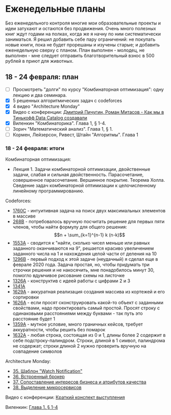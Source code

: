 # Еженедельные планы

Без еженедельного контроля многие мои образовательные проекты и идеи затухают и остаются без продвижения. Очень много полезных книг ждут годами на полках, когда же я начну по ним систематически заниматься. Я решил добавить себе пару ограничений: не покупать новые книги, пока не будет прорешаны и изучены старые; и добавить еженедельную сверху с планом. План выполнен - молодец, не выполнен - мне следует отправить благотворительный взнос в 500 рублей в приют для животных.

## 18 - 24 февраля: план

- [ ] Просмотреть "долги" по курсу "Комбинаторная оптимизация": одну лекцию и два семинара.
- [X] 5 решенных алгоритмических задач с codeforces
- [X] 4 видео "Architecture Monday"
- [X] Видео с конференции: [Дмитрий Пичугин, Роман Митасов - Как мы в Тинькофф Data Catalog создавали](https://www.youtube.com/watch?v=jMATH538qsA&list=PLH-XmS0lSi_zCq4H_OZrXD509X23xwvao&index=92)
- [X] Виленкин "Комбинаторика". Глава 1, § 1-4.
- [ ] Зорич "Математический анализ". Глава 1, § 1.
- [ ] Кормен, Лейзерсон, Ривест, Штайн "Алгоритмы". Глава 1

### 18 - 24 февраля: итоги

Комбинаторная оптимизация:

- Лекция 1. Задачи комбинаторной оптимизации, двойственные задачи, слабая и сильная двойственность. Парасочетание, совершенное парасочетание. Вершинное покрытие. Теорема Холла. Сведение задач комбинаторной оптимизации к целочисленному линейному программированию.

Codeforces:

- [1760C](algorithms/codeforces/1760c.py) - интуитивная задача на поиск двух максимальных элементов в массиве
- [268B](algorithms/codeforces/268b.py) - потребовалось вручную посчитать решение для первых пяти членов, чтобы найти формулу для общего решения: $$n + \sum_{k=1}^{n-1} k  (n-k)$$
- [1553A](algorithms/codeforces/1553a.py) - сводится к "найти, сколько чисел меньше или равных заданного оканчиваются на 9", решается красиво увеличением заданного числа на 1 и нахождения целой части от деления на 10
- [1296B](algorithms/codeforces/1296b.py) - первый подход к этой задаче (неудачный) я сделал еще в феврале 2020 года. Задача простая, но, чтобы придумать три строчки решения и не накосячить, мне понадобилось минут 30, помогло вдумчивое рисование схемы на листочке
- [1326A](algorithms/codeforces/1326a.py) - конструктив с идеей работы с цифрами 2 и 3
- [1341A](algorithms/codeforces/1341a.py)
- [1629A](algorithms/codeforces/1629a.py) - аккуратная реализация создания массива из кортежей и его сортировки
- [1626A](algorithms/codeforces/1626a.py) - если просят сконструировать какой-то объект с заданными свойствами, надо проектировать самый простой. Просят строку с одинаковыми расстояниями между буквами - так путь это расстояние будет 1
- [1359A](algorithms/codeforces/1359a.py) - мутное условие, много граничных кейсов, требует аккуратности, чтобы решить без помарок
- [1632A](algorithms/codeforces/1632a.py) - любая строка, состоящая из 0 и 1, длины более 2 содержит в себе подстроку-палиндром. Строки, длиной в 1 символ, палиндрома не содержат; строки длиной 2 нужно проверить вручную на совпадение символов

Architecture Monday:

- [35. Шаблон "Watch Notification"](Software%20Architecture%20Monday.md#35-watch-notification-pattern)
- [36. Встроенный брокер](Software%20Architecture%20Monday.md#36-embedded-messaging)
- [37. Сопоставление интересов бизнеса и атрибутов качества](Software%20Architecture%20Monday.md#37-translating-quality-attributes-to-business-concerns)
- [38. Выделение микросервисов](Software%20Architecture%20Monday.md#37-translating-quality-attributes-to-business-concerns)

Видео с конференции: [Краткий конспект выступления](conference%20clips.md#%D0%B4%D0%BC%D0%B8%D1%82%D1%80%D0%B8%D0%B9-%D0%BF%D0%B8%D1%87%D1%83%D0%B3%D0%B8%D0%BD-%D1%80%D0%BE%D0%BC%D0%B0%D0%BD-%D0%BC%D0%B8%D1%82%D0%B0%D1%81%D0%BE%D0%B2---%D0%BA%D0%B0%D0%BA-%D0%BC%D1%8B-%D0%B2-%D1%82%D0%B8%D0%BD%D1%8C%D0%BA%D0%BE%D1%84%D1%84-data-catalog-%D1%81%D0%BE%D0%B7%D0%B4%D0%B0%D0%B2%D0%B0%D0%BB%D0%B8-highload)

Виленкин: [Глава 1. § 1-4](/courses/%D0%92%D0%B8%D0%BB%D0%B5%D0%BD%D0%BA%D0%B8%D0%BD%20%D0%9A%D0%BE%D0%BC%D0%B1%D0%B8%D0%BD%D0%B0%D1%82%D0%BE%D1%80%D0%B8%D0%BA%D0%B0/1.md#-1-4)
